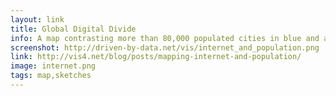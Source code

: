 ```yaml
---
layout: link
title: Global Digital Divide
info: A map contrasting more than 80,000 populated cities in blue and about 350,000 locations of IP addresses in red.
screenshot: http://driven-by-data.net/vis/internet_and_population.png
link: http://vis4.net/blog/posts/mapping-internet-and-population/
image: internet.png
tags: map,sketches
---
```

